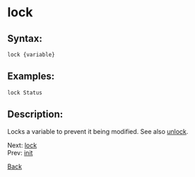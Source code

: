 # lock

## Syntax:
`lock {variable}`

## Examples:
`lock Status`

## Description:
Locks a variable to prevent it being modified. See also [unlock](unlock.md).

Next: [lock](lock.md)  
Prev: [init](init.md)

[Back](../../README.md)
